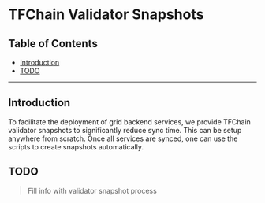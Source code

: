 <h1>TFChain Validator Snapshots</h1>

<h2>Table of Contents</h2>

- [Introduction](#introduction)
- [TODO](#todo)

---

## Introduction

To facilitate the deployment of grid backend services, we provide  TFChain validator snapshots to significantly reduce sync time. This can be setup anywhere from scratch. Once all services are synced, one can use the scripts to create snapshots automatically.

## TODO

> Fill info with validator snapshot process